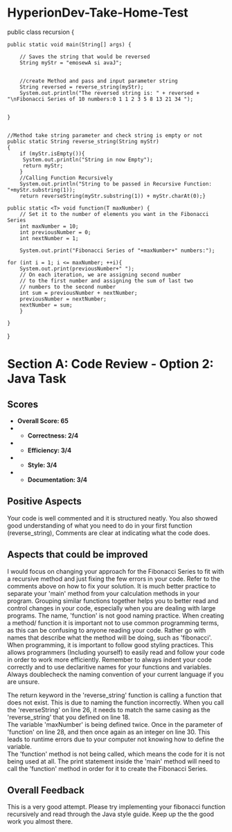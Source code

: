 # HyperionDev-Take-Home-Test
public class recursion {
 
	public static void main(String[] args) {
 
		// Saves the string that would be reversed
		String myStr = "emosewA si avaJ";
 
 
		//create Method and pass and input parameter string 
		String reversed = reverse_string(myStr);
		System.out.println("The reversed string is: " + reversed + "\nFibonacci Series of 10 numbers:0 1 1 2 3 5 8 13 21 34 ");
	

	}
 
 
	//Method take string parameter and check string is empty or not
	public static String reverse_string(String myStr)
	{
		if (myStr.isEmpty()){
		 System.out.println("String in now Empty");
		 return myStr;
		}
		//Calling Function Recursively
		System.out.println("String to be passed in Recursive Function: "+myStr.substring(1));
		return reverseString(myStr.substring(1)) + myStr.charAt(0);}

	public static <T> void function(T maxNumber) {
		// Set it to the number of elements you want in the Fibonacci Series
		int maxNumber = 10; 
		int previousNumber = 0;
		int nextNumber = 1;
		 
	    System.out.print("Fibonacci Series of "+maxNumber+" numbers:");
 
	for (int i = 1; i <= maxNumber; ++i){
	    System.out.print(previousNumber+" ");
	    // On each iteration, we are assigning second number
	    // to the first number and assigning the sum of last two
	    // numbers to the second number
	    int sum = previousNumber + nextNumber;
	    previousNumber = nextNumber;
	    nextNumber = sum;
	    }
 
	}
 
}

# Section A: Code Review - Option 2: Java Task
## Scores
* **Overall Score: 65**
* * **Correctness: 2/4**
* * **Efficiency: 3/4**
* * **Style: 3/4**
* * **Documentation: 3/4**


## Positive Aspects
Your code is well commented and it is structured neatly. You also showed good understanding of what you need to do in your first function (reverse_string),  Comments are clear at indicating what the code does.

## Aspects that could be improved
I would focus on changing your approach for the Fibonacci Series to fit with a recursive method and just fixing the few errors in your code.
Refer to the comments above on how to fix your solution.  It is much better practice to separate your 'main' method from your calculation methods in your program. Grouping similar functions together helps you to better read and control changes in your code, especially when you are dealing with large programs.
    The name, 'function' is not good naming practice. When creating a method/ function it is important not to use common programming terms, as this can be confusing to anyone reading your code. Rather go with names that describe what the method will be doing, such as 'fibonacci'.
    When programming, it is important to follow good styling practices. This allows programmers (Including yourself) to easily read and follow your code in order to work more efficiently. Remember to always indent your code correctly and to use declaritive names for your functions and variables. Always doublecheck the naming convention of your current language if you are unsure.
    
The return keyword in the 'reverse_string' function is calling a function that does not exist. This is due to naming the function incorrectly. When you call the 'reverseString' on line 26, it needs to match the same casing as the 'reverse_string' that you defined on line 18.   
The variable 'maxNumber' is being defined twice. Once in the parameter of 'function' on line 28, and then once again as an integer on line 30. This leads to runtime errors due to your computer not knowing how to define the variable.    
The 'function' method is not being called, which means the code for it is not being used at all. The print statement inside the 'main' method will need to call the 'function' method in order for it to create the Fibonacci Series.

## Overall Feedback
This is a very good attempt. Please try implementing your fibonacci function recursively and read through the Java style guide. Keep up the the good work you almost there.

